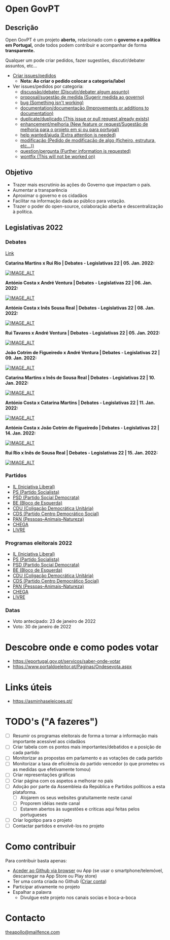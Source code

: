 # Open GovPT

## Descrição

Open GovPT é um projeto **aberto,** relacionado com o **governo e a política em Portugal,** onde todos podem contribuir e acompanhar de forma **transparente.**

Qualquer um pode criar pedidos, fazer sugestões, discutir/debater assuntos, etc...

* [Criar issues/pedidos](https://github.com/theapollodev/opengovpt/issues/new)
  + **Nota: Ao criar o pedido colocar a categoria/label**
* Ver issues/pedidos por categoria:
  + [discussão/debater (Discutir/debater algum assunto)](https://github.com/theapollodev/opengovpt/labels/discuss%C3%A3o%2Fdebater)
  + [proposal/sugestão de medida (Sugerir medida ao governo)](https://github.com/theapollodev/opengovpt/labels/proposal%2Fsugest%C3%A3o%20de%20medida)
  + [bug (Something isn't working)](https://github.com/theapollodev/opengovpt/labels/bug)
  + [documentation/documentação (Improvements or additions to documentation)](https://github.com/theapollodev/opengovpt/labels/documentation%2Fdocumenta%C3%A7%C3%A3o)
  + [duplicate/duplicado (This issue or pull request already exists)](https://github.com/theapollodev/opengovpt/labels/duplicate%2Fduplicado)
  + [enhancement/melhoria (New feature or request/Sugestão de melhoria para o projeto em si ou para portugal)](https://github.com/theapollodev/opengovpt/labels/enhancement%2Fmelhoria)
  + [help wanted/ajuda (Extra attention is needed)](https://github.com/theapollodev/opengovpt/labels/help%20wanted%2Fajuda)
  + [modificação (Pedido de modificação de algo (ficheiro, estrutura, etc...))](https://github.com/theapollodev/opengovpt/labels/modifica%C3%A7%C3%A3o)
  + [question/pergunta (Further information is requested)](https://github.com/theapollodev/opengovpt/labels/question%2Fpergunta)
  + [wontfix (This will not be worked on)](https://github.com/theapollodev/opengovpt/labels/wontfix)

## Objetivo

* Trazer mais escrutínio às ações do Governo que impactam o país.
* Aumentar a transparência
* Aproximar o governo e os cidadãos
* Facilitar na informação dada ao público para votação.
* Trazer o poder do open-source, colaboração aberta e descentralização à política.

## Legislativas 2022

### Debates

[Link](https://www.youtube.com/watch?v=MmOfP5C91GY&list=PLWV3iGaBzBZJLPEJiLY6ZYqQZcS8lz1yG)

**Catarina Martins x Rui Rio | Debates - Legislativas 22 | 05. Jan. 2022:**

[![IMAGE_ALT](http://img.youtube.com/vi/MmOfP5C91GY/0.jpg)](https://youtu.be/MmOfP5C91GY?list=PLWV3iGaBzBZJLPEJiLY6ZYqQZcS8lz1yG)

**António Costa x André Ventura | Debates - Legislativas 22 | 06. Jan. 2022:**

[![IMAGE_ALT](http://img.youtube.com/vi/a-JWXccTuso/0.jpg)](https://www.youtube.com/watch?v=a-JWXccTuso&list=PLWV3iGaBzBZJLPEJiLY6ZYqQZcS8lz1yG&index=2)

**António Costa x Inês Sousa Real | Debates - Legislativas 22 | 08. Jan. 2022:**

[![IMAGE_ALT](http://img.youtube.com/vi/ODSnceXh-oA/0.jpg)](https://www.youtube.com/watch?v=ODSnceXh-oA&list=PLWV3iGaBzBZJLPEJiLY6ZYqQZcS8lz1yG&index=6)

**Rui Tavares x André Ventura | Debates - Legislativas 22 | 05. Jan. 2022:**

[![IMAGE_ALT](http://img.youtube.com/vi/lMZdnnBp5sU/0.jpg)](https://www.youtube.com/watch?v=lMZdnnBp5sU&list=PLWV3iGaBzBZJLPEJiLY6ZYqQZcS8lz1yG&index=7)

**João Cotrim de Figueiredo x André Ventura | Debates - Legislativas 22 | 09. Jan. 2022:**

[![IMAGE_ALT](http://img.youtube.com/vi/NYhVLAr2TKA/0.jpg)](https://www.youtube.com/watch?v=NYhVLAr2TKA&list=PLWV3iGaBzBZJLPEJiLY6ZYqQZcS8lz1yG&index=8)

**Catarina Martins x Inês de Sousa Real | Debates - Legislativas 22 | 10. Jan. 2022:**

[![IMAGE_ALT](http://img.youtube.com/vi/MbJM3AuRcNs/0.jpg)](https://www.youtube.com/watch?v=MbJM3AuRcNs&list=PLWV3iGaBzBZJLPEJiLY6ZYqQZcS8lz1yG&index=9)

**António Costa x Catarina Martins | Debates - Legislativas 22 | 11. Jan. 2022:**

[![IMAGE_ALT](http://img.youtube.com/vi/qYgRgK_HoLw/0.jpg)](https://www.youtube.com/watch?v=qYgRgK_HoLw&list=PLWV3iGaBzBZJLPEJiLY6ZYqQZcS8lz1yG&index=10)

**António Costa x João Cotrim de Figueiredo | Debates - Legislativas 22 | 14. Jan. 2022:**

[![IMAGE_ALT](http://img.youtube.com/vi/ZT4a_VXcJ2E/0.jpg)](https://www.youtube.com/watch?v=ZT4a_VXcJ2E&list=PLWV3iGaBzBZJLPEJiLY6ZYqQZcS8lz1yG&index=12)

**Rui Rio x Inês de Sousa Real | Debates - Legislativas 22 | 15. Jan. 2022:**

[![IMAGE_ALT](http://img.youtube.com/vi/rCwdCwzpsto/0.jpg)](https://www.youtube.com/watch?v=rCwdCwzpsto&list=PLWV3iGaBzBZJLPEJiLY6ZYqQZcS8lz1yG&index=13)

### Partidos

* [IL (Iniciativa Liberal)](https://iniciativaliberal.pt/)
* [PS (Partido Socialista)](https://ps.pt/)
* [PSD (Partido Social Democrata)](https://www.psd.pt/)
* [BE (Bloco de Esquerda)](https://programa2022.bloco.org/)
* [CDU (Coligação Democrática Unitária)](https://www.cdu.pt/2022/inicio)
* [CDS (Partido Centro Democrático Social)](https://www.cdslegislativas2022.com/)
* [PAN (Pessoas–Animais–Natureza)](https://www.pan.com.pt/)
* [CHEGA](https://partidochega.pt/)
* [LIVRE](https://partidolivre.pt/)

### Programas eleitorais 2022

* [IL (Iniciativa Liberal)](https://github.com/theapollodev/opengovpt/blob/main/programas-eleitorais-legislativas2022/il/programa-eleitoral-legislativas-2022-il.md)
* [PS (Partido Socialista)](https://github.com/theapollodev/opengovpt/blob/main/programas-eleitorais-legislativas2022/ps/programa-eleitoral-legislativas-2022-ps.md)
* [PSD (Partido Social Democrata)](https://github.com/theapollodev/opengovpt/blob/main/programas-eleitorais-legislativas2022/psd/programa-eleitoral-legislativas-2022-psd.md)
* [BE (Bloco de Esquerda)](https://github.com/theapollodev/opengovpt/blob/main/programas-eleitorais-legislativas2022/be/programa-eleitoral-legislativas-2022-be.md)
* [CDU (Coligação Democrática Unitária)](https://github.com/theapollodev/opengovpt/blob/main/programas-eleitorais-legislativas2022/cdu/programa-eleitoral-legislativas-2022-cdu.md)
* [CDS (Partido Centro Democrático Social)](https://github.com/theapollodev/opengovpt/blob/main/programas-eleitorais-legislativas2022/cds/programa-eleitoral-legislativas-2022-cds.md)
* [PAN (Pessoas–Animais–Natureza)](https://github.com/theapollodev/opengovpt/blob/main/programas-eleitorais-legislativas2022/pan/programa-eleitoral-legislativas-2022-pan.md)
* [CHEGA](https://github.com/theapollodev/opengovpt/blob/main/programas-eleitorais-legislativas2022/chega/programa-eleitoral-legislativas-2022-chega.md)
* [LIVRE](https://github.com/theapollodev/opengovpt/blob/main/programas-eleitorais-legislativas2022/livre/programa-eleitoral-legislativas-2022-livre.md)

### Datas

* Voto antecipado: 23 de janeiro de 2022
* Voto: 30 de janeiro de 2022

# Descobre onde e como podes votar

* https://eportugal.gov.pt/servicos/saber-onde-votar
* https://www.portaldoeleitor.pt/Paginas/Ondesevota.aspx

# Links úteis

* https://asminhaseleicoes.pt/

# TODO's ("A fazeres")

* [ ] Resumir os programas eleitorais de forma a tornar a informação mais importante acessível aos cidadãos
* [ ] Criar tabela com os pontos mais importantes/debatidos e a posição de cada partido
* [ ] Monitorizar as propostas em parlamento e as votações de cada partido
* [ ] Monitorizar a taxa de eficiência do partido vencedor (o que prometeu vs as medidas que efetivamente tomou)
* [ ] Criar representações gráficas
* [ ] Criar página com os aspetos a melhorar no país
* [ ] Adoção por parte da Assembleia da República e Partidos políticos a esta plataforma.
  + [ ] Alojarem os seus websites gratuitamente neste canal
  + [ ] Proporem idéias neste canal
  + [ ] Estarem abertos às sugestões e críticas aqui feitas pelos portugueses
* [ ] Criar logotipo para o projeto
* [ ] Contactar partidos e envolvê-los no projeto

# Como contribuir

Para contribuir basta apenas:

* [Aceder ao Github via browser](https://github.com/) ou App (se usar o smartphone/telemóvel, descarregar na App Store ou Play store)
* Ter uma conta criada no Github ([Criar conta](https://github.com/signup))
* Participar ativamente no projeto
* Espalhar a palavra
  + Divulgue este projeto nos canais socias e boca-a-boca

# Contacto

theapollo@mailfence.com
